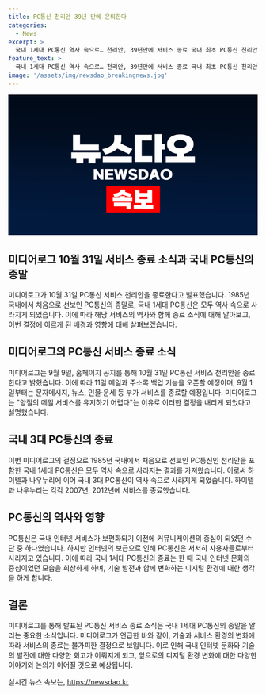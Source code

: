 ```yaml
---
title: PC통신 천리안 39년 만에 은퇴한다
categories:
  - News
excerpt: >
  국내 1세대 PC통신 역사 속으로… 천리안, 39년만에 서비스 종료 국내 최초 PC통신 천리안이 10월 31일 서비스를 종료한다고 밝혀 화제를 모았다. 1985년 출범한 천리안은 양질의 메일 서비스를 유지하기 어려워 이러한 결정을 내렸다고 한다. 또한, 메일 및 주소록 백업 기능을 제공하고 문자메시지, 뉴스 등 부가 서비스는 9월 1일부터 종료된다. 이로써 국내 3대 PC통신 모두 역사 속으로 사라지게 되었다.
feature_text: >
  국내 1세대 PC통신 역사 속으로… 천리안, 39년만에 서비스 종료 국내 최초 PC통신 천리안이 10월 31일 서비스를 종료한다고 밝혀 화제를 모았다. 1985년 출범한 천리안은 양질의 메일 서비스를 유지하기 어려워 이러한 결정을 내렸다고 한다. 또한, 메일 및 주소록 백업 기능을 제공하고 문자메시지, 뉴스 등 부가 서비스는 9월 1일부터 종료된다. 이로써 국내 3대 PC통신 모두 역사 속으로 사라지게 되었다.
image: '/assets/img/newsdao_breakingnews.jpg'
---
```


<p><img src="/assets/img/newsdao_breakingnews.jpg" alt="koreaapp 속보" /></p>

<h2 data-ke-size="size26">미디어로그 10월 31일 서비스 종료 소식과 국내 PC통신의 종말</h2>

<p data-ke-size="size16">미디어로그가 10월 31일 PC통신 서비스 천리안을 종료한다고 발표했습니다. 1985년 국내에서 처음으로 선보인 PC통신의 종말로, 국내 1세대 PC통신은 모두 역사 속으로 사라지게 되었습니다. 이에 따라 해당 서비스의 역사와 함께 종료 소식에 대해 알아보고, 이번 결정에 이르게 된 배경과 영향에 대해 살펴보겠습니다.</p>

<h2 data-ke-size="size20">미디어로그의 PC통신 서비스 종료 소식</h2>

<p data-ke-size="size16">미디어로그는 9월 9일, 홈페이지 공지를 통해 10월 31일 PC통신 서비스 천리안을 종료한다고 밝혔습니다. 이에 따라 11일 메일과 주소록 백업 기능을 오픈할 예정이며, 9월 1일부터는 문자메시지, 뉴스, 인물·운세 등 부가 서비스를 종료할 예정입니다. 미디어로그는 "양질의 메일 서비스를 유지하기 어렵다"는 이유로 이러한 결정을 내리게 되었다고 설명했습니다.</p>

<h2 data-ke-size="size20">국내 3대 PC통신의 종료</h2>

<p data-ke-size="size16">이번 미디어로그의 결정으로 1985년 국내에서 처음으로 선보인 PC통신인 천리안을 포함한 국내 1세대 PC통신은 모두 역사 속으로 사라지는 결과를 가져왔습니다. 이로써 하이텔과 나우누리에 이어 국내 3대 PC통신이 역사 속으로 사라지게 되었습니다. 하이텔과 나우누리는 각각 2007년, 2012년에 서비스를 종료했습니다.</p>

<h2 data-ke-size="size20">PC통신의 역사와 영향</h2>

<p data-ke-size="size16">PC통신은 국내 인터넷 서비스가 보편화되기 이전에 커뮤니케이션의 중심이 되었던 수단 중 하나였습니다. 하지만 인터넷의 보급으로 인해 PC통신은 서서히 사용자들로부터 사라지고 있습니다. 이에 따라 국내 1세대 PC통신의 종료는 한 때 국내 인터넷 문화의 중심이었던 모습을 회상하게 하며, 기술 발전과 함께 변화하는 디지털 환경에 대한 생각을 하게 합니다.</p>

<h2 data-ke-size="size20">결론</h2>

<p data-ke-size="size16">미디어로그를 통해 발표된 PC통신 서비스 종료 소식은 국내 1세대 PC통신의 종말을 알리는 중요한 소식입니다. 미디어로그가 언급한 바와 같이, 기술과 서비스 환경의 변화에 따라 서비스의 종료는 불가피한 결정으로 보입니다. 이로 인해 국내 인터넷 문화와 기술의 발전에 대한 다양한 회고가 이뤄지게 되고, 앞으로의 디지털 환경 변화에 대한 다양한 이야기와 논의가 이어질 것으로 예상됩니다.</p>
실시간 뉴스 속보는, <a href="https://newsdao.kr" rel="dofollow">https://newsdao.kr</a>


